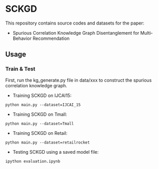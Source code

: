 # SCKGD

This repository contains source codes and datasets for the paper:

- Spurious Correlation Knowledge Graph Disentanglement for Multi-Behavior Recommendation

## Usage
### Train & Test

First, run the kg_generate.py file in data/xxx to construct the spurious correlation knowledge graph.

- Training SCKGD on IJCAI15:
```shell
python main.py --dataset=IJCAI_15
```

- Training SCKGD on Tmall:
```shell
python main.py --dataset=Tmall
```

- Training SCKGD on Retail:
```shell
python main.py --dataset=retailrocket
```

- Testing SCKGD using a saved model file:
```shell
ipython evaluation.ipynb
```
